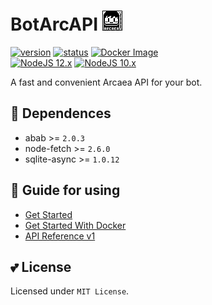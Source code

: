 # BotArcAPI [![image](image/arcaeabots_32x32.png)](#)

[![version](https://img.shields.io/static/v1?label=api-ver&message=v1&color=green)](#)
[![status](https://img.shields.io/static/v1?label=status&message=develop&color=red)](#)
[![Docker Image](https://github.com/TheSnowfield/BotArcAPI/workflows/Docker%20Compose/badge.svg)](#)  
[![NodeJS 12.x](https://github.com/TheSnowfield/BotArcAPI/workflows/NodeJS%2012.x/badge.svg)](#)
[![NodeJS 10.x](https://github.com/TheSnowfield/BotArcAPI/workflows/NodeJS%2010.x/badge.svg)](#)

A fast and convenient Arcaea API for your bot.  

## 🤔 Dependences
- abab >= `2.0.3`
- node-fetch >= `2.6.0`
- sqlite-async >= `1.0.12`

## 🌈 Guide for using
- [Get Started](../../wiki/Get-Started)
- [Get Started With Docker](../../wiki/Get-Started-With-Docker)
- [API Reference v1](../../wiki/API-Reference-v1)

## 💕 License
Licensed under `MIT License`.
